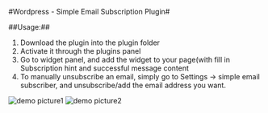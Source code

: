 #Wordpress - Simple Email Subscription Plugin#

##Usage:##
  1. Download the plugin into the plugin folder 
  2. Activate it through the plugins panel
  3. Go to widget panel, and add the widget to your page(with fill in Subscription hint and successful message content
  4. To manually unsubscribe an email, simply go to Settings -> simple email subscriber, and unsubscribe/add the email address you want. 


![demo picture1](https://raw.github.com/phil88530/Simple-Email-Subscription/master/example/demo1.png)
![demo picture2](https://raw.github.com/phil88530/Simple-Email-Subscription/master/example/demo2.png)
